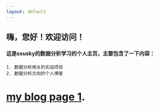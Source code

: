 ```yaml
---
layout: default
---
```


## 嗨，您好！欢迎访问！
#### 这是sxusky的数据分析学习的个人主页，主要包含了一下内容：

	1. 数据分析相关的实战项目
	2. 数据分析方向的个人博客

# [my blog page 1](my-page-1).